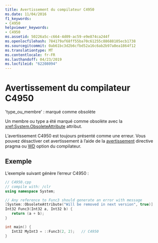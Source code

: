 ```yaml
---
title: Avertissement du compilateur C4950
ms.date: 11/04/2016
f1_keywords:
- C4950
helpviewer_keywords:
- C4950
ms.assetid: 50226a5c-c664-4d09-ac59-e9e874ca244f
ms.openlocfilehash: 784179af68ff55ba70c61255c88688105ecb1738
ms.sourcegitcommit: 0ab61bc3d2b6cfbd52a16c6ab2b97a8ea1864f12
ms.translationtype: MT
ms.contentlocale: fr-FR
ms.lasthandoff: 04/23/2019
ms.locfileid: "62208094"
---
```

# <a name="compiler-warning-c4950"></a>Avertissement du compilateur C4950

'type_ou_membre' : marqué comme obsolète

Un membre ou type a été marqué comme obsolète avec la <xref:System.ObsoleteAttribute> attribut.

L’avertissement C4950 est toujours présenté comme une erreur. Vous pouvez désactiver cet avertissement à l’aide de la [avertissement](../../preprocessor/warning.md) directive pragma ou [WD](../../build/reference/compiler-option-warning-level.md) option du compilateur.

## <a name="example"></a>Exemple

L’exemple suivant génère l’erreur C4950 :

```cpp
// C4950.cpp
// compile with: /clr
using namespace System;

// Any reference to Func3 should generate an error with message
[System::ObsoleteAttribute("Will be removed in next version", true)]
Int32 Func3(Int32 a, Int32 b) {
   return (a + b);
}

int main() {
   Int32 MyInt3 = ::Func3(2, 2);   // C4950
}
```